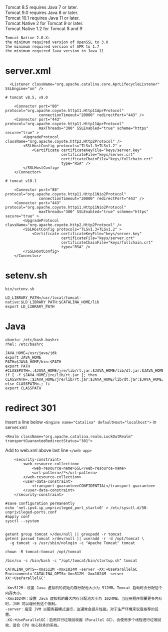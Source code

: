 Tomcat 8.5 requires Java 7 or later.\
Tomcat 9.0 requires Java 8 or later.\
Tomcat 10.1 requires Java 11 or later.\
Tomcat Native 2 for Tomcat 9 or later.\
Tomcat Native 1.2 for Tomcat 8 and 9

```
Tomcat Native 2.0.X:
the minimum required version of OpenSSL to 3.0
the minimum required version of APR to 1.7
the minimum required Java version to Java 11
```

# server.xml

```
  <Listener className="org.apache.catalina.core.AprLifecycleListener" SSLEngine="on" />
```

```
# tomcat v8.5, v9.0

    <Connector port="80" protocol="org.apache.coyote.http11.Http11AprProtocol"
               connectionTimeout="20000" redirectPort="443" />
    <Connector port="443" protocol="org.apache.coyote.http11.Http11AprProtocol"
               maxThreads="300" SSLEnabled="true" scheme="https" secure="true" >
        <UpgradeProtocol className="org.apache.coyote.http2.Http2Protocol" />
        <SSLHostConfig protocols="TLSv1.3+TLSv1.2" >
            <Certificate certificateKeyFile="keys/server.key"
                         certificateFile="keys/server.crt"
                         certificateChainFile="keys/fullchain.crt"
                         type="RSA" />
        </SSLHostConfig>
    </Connector>

# tomcat v10.1

    <Connector port="80" protocol="org.apache.coyote.http11.Http11Nio2Protocol"
               connectionTimeout="20000" redirectPort="443" />
    <Connector port="443" protocol="org.apache.coyote.http11.Http11Nio2Protocol"
               maxThreads="300" SSLEnabled="true" scheme="https" secure="true" >
        <UpgradeProtocol className="org.apache.coyote.http2.Http2Protocol" />
        <SSLHostConfig protocols="TLSv1.3+TLSv1.2" >
            <Certificate certificateKeyFile="keys/server.key"
                         certificateFile="keys/server.crt"
                         certificateChainFile="keys/fullchain.crt"
                         type="RSA" />
        </SSLHostConfig>
    </Connector>

```

# setenv.sh
```bin/setenv.sh```
```
LD_LIBRARY_PATH=/usr/local/tomcat-native:$LD_LIBRARY_PATH:$CATALINA_HOME/lib
export LD_LIBRARY_PATH
```

# Java
```
ubuntu: /etc/bash.bashrc
rhel: /etc/bashrc
```
```
JAVA_HOME=/usr/java/jdk
export JAVA_HOME
PATH=$JAVA_HOME/bin:$PATH
export PATH
#CLASSPATH=.:$JAVA_HOME/jre/lib/rt.jar:$JAVA_HOME/lib/dt.jar:$JAVA_HOME/lib/tools.jar
if [ -f $JAVA_HOME/jre/lib/rt.jar ]; then CLASSPATH=.:$JAVA_HOME/jre/lib/rt.jar:$JAVA_HOME/lib/dt.jar:$JAVA_HOME/lib/tools.jar; else CLASSPATH=.; fi
export CLASSPATH
```

# redirect 301
Insert a line below ```<Engine name="Catalina" defaultHost="localhost">``` in server.xml
```
<Realm className="org.apache.catalina.realm.LockOutRealm" transportGuaranteeRedirectStatus="301">
```
Add to web.xml above last line ```</web-app>```

```
    <security-constraint>
        <web-resource-collection>
            <web-resource-name>SSL</web-resource-name>
            <url-pattern>/*</url-pattern>
        </web-resource-collection>
        <user-data-constraint>
            <transport-guarantee>CONFIDENTIAL</transport-guarantee>
        </user-data-constraint>
    </security-constraint>
```

```
#save configuration permanently
echo 'net.ipv4.ip_unprivileged_port_start=0' > /etc/sysctl.d/50-unprivileged-ports.conf
#apply conf
sysctl --system


getent group tomcat >/dev/null || groupadd -r tomcat
getent passwd tomcat >/dev/null || useradd -r -d /opt/tomcat \
  -g tomcat -s /usr/sbin/nologin -c "Apache Tomcat" tomcat

chown -R tomcat:tomcat /opt/tomcat

/bin/su -s /bin/bash -c "/opt/tomcat/bin/startup.sh" tomcat

```

```
CATALINA_OPTS=-Xms512M -Xmx1024M -server -XX:+UseParallelGC
Environment='CATALINA_OPTS=-Xms512M -Xmx1024M -server -XX:+UseParallelGC'

-Xms512M：设置 Java 虚拟机的初始内存分配池大小为 512MB。Tomcat 启动时会分配这个内存大小。
-Xmx1024M：设置 Java 虚拟机的最大内存分配池大小为 1024MB。当应用程序需要更多内存时，JVM 可以增长到这个限制。
-server：指定 JVM 以服务器模式运行，这通常会提升性能。对于生产环境来说是推荐的设置。
-XX:+UseParallelGC：启用并行垃圾回收器（Parallel GC），会使用多个线程进行垃圾回收，适合 CPU 核心较多的系统。

```
